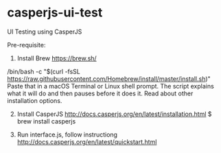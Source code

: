 # casperjs-ui-test
UI Testing using CasperJS

Pre-requisite:
1. Install Brew https://brew.sh/

/bin/bash -c "$(curl -fsSL https://raw.githubusercontent.com/Homebrew/install/master/install.sh)"
Paste that in a macOS Terminal or Linux shell prompt.
The script explains what it will do and then pauses before it does it. Read about other installation options.

2. Install CasperJS http://docs.casperjs.org/en/latest/installation.html
$ brew install casperjs

3. Run interface.js, follow instructiong
http://docs.casperjs.org/en/latest/quickstart.html


